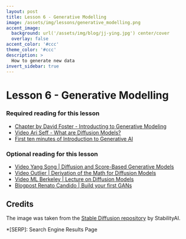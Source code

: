 ```yaml
---
layout: post
title: Lesson 6 - Generative Modelling
image: /assets/img/lessons/generative_modelling.png
accent_image: 
  background: url('/assets/img/blog/jj-ying.jpg') center/cover
  overlay: false
accent_color: '#ccc'
theme_color: '#ccc'
description: >
  How to generate new data
invert_sidebar: true
---
```


# Lesson 6 - Generative Modelling

### Required reading for this lesson
- [Chapter by David Foster - Introducting to Generative Modeling](https://www.oreilly.com/library/view/generative-deep-learning/9781492041931/ch01.html)
- [Video Ari Seff - What are Diffusion Models?](https://www.youtube.com/watch?v=fbLgFrlTnGU)
- [First ten minutes of Introduction to Generative AI](https://www.youtube.com/watch?v=G2fqAlgmoPo)



### Optional reading for this lesson
- [Video Yang Song | Diffusion and Score-Based Generative Models](https://www.youtube.com/watch?v=wMmqCMwuM2Q)
- [Video Outlier | Derivation of the Math for Diffusion Models](https://www.youtube.com/watch?v=HoKDTa5jHvg)
- [Video ML Berkeley | Lecture on Diffusion Models](https://www.youtube.com/watch?v=687zEGODmHA)
- [Blogpost Renato Candido | Build your first GANs](https://realpython.com/generative-adversarial-networks/#the-architecture-of-generative-adversarial-networks)


## Credits

The image was taken from the [Stable Diffusion repository](https://github.com/Stability-AI/stablediffusion/blob/main/assets/stable-samples/txt2img/768/merged-0002.png) by StabilityAI.



*[SERP]: Search Engine Results Page
